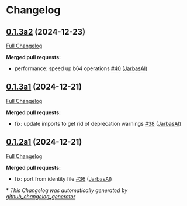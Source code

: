 # Changelog

## [0.1.3a2](https://github.com/JarbasHiveMind/hivemind-websocket-client/tree/0.1.3a2) (2024-12-23)

[Full Changelog](https://github.com/JarbasHiveMind/hivemind-websocket-client/compare/0.1.3a1...0.1.3a2)

**Merged pull requests:**

- performance: speed up b64 operations [\#40](https://github.com/JarbasHiveMind/hivemind-websocket-client/pull/40) ([JarbasAl](https://github.com/JarbasAl))

## [0.1.3a1](https://github.com/JarbasHiveMind/hivemind-websocket-client/tree/0.1.3a1) (2024-12-21)

[Full Changelog](https://github.com/JarbasHiveMind/hivemind-websocket-client/compare/0.1.2a1...0.1.3a1)

**Merged pull requests:**

- fix: update imports to get rid of deprecation warnings [\#38](https://github.com/JarbasHiveMind/hivemind-websocket-client/pull/38) ([JarbasAl](https://github.com/JarbasAl))

## [0.1.2a1](https://github.com/JarbasHiveMind/hivemind-websocket-client/tree/0.1.2a1) (2024-12-21)

[Full Changelog](https://github.com/JarbasHiveMind/hivemind-websocket-client/compare/0.1.1...0.1.2a1)

**Merged pull requests:**

- fix: port from identity file [\#36](https://github.com/JarbasHiveMind/hivemind-websocket-client/pull/36) ([JarbasAl](https://github.com/JarbasAl))



\* *This Changelog was automatically generated by [github_changelog_generator](https://github.com/github-changelog-generator/github-changelog-generator)*
